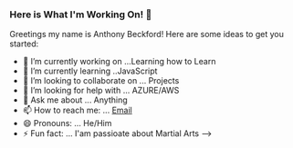 ### Here is What I'm Working On! 👋


Greetings my name is Anthony Beckford!
Here are some ideas to get you started:

- 🔭 I’m currently working on ...Learning how to Learn
- 🌱 I’m currently learning ..JavaScript
- 👯 I’m looking to collaborate on ... Projects
- 🤔 I’m looking for help with ... AZURE/AWS
- 💬 Ask me about ... Anything
- 📫 How to reach me: ... [Email](abeckford03@yahoo.com)
- 😄 Pronouns: ... He/Him
- ⚡ Fun fact: ... I'am passioate about Martial Arts 
-->
